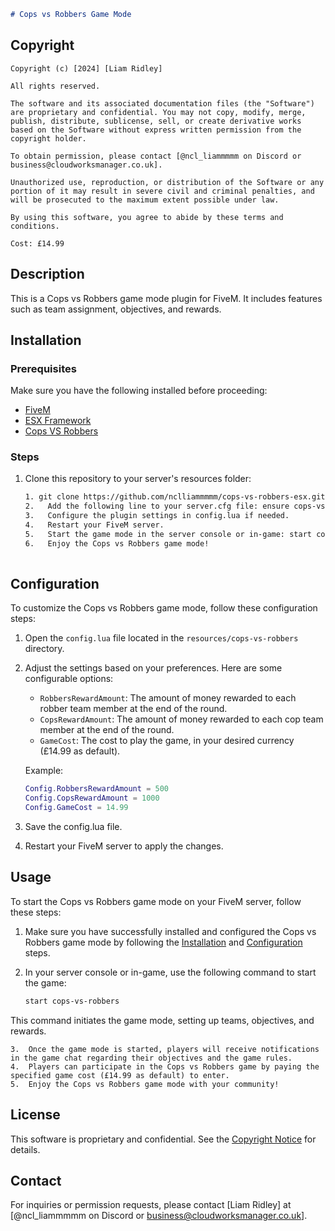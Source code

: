 ```markdown
# Cops vs Robbers Game Mode
```
## Copyright

```plaintext
Copyright (c) [2024] [Liam Ridley]

All rights reserved. 

The software and its associated documentation files (the "Software") are proprietary and confidential. You may not copy, modify, merge, publish, distribute, sublicense, sell, or create derivative works based on the Software without express written permission from the copyright holder.

To obtain permission, please contact [@ncl_liammmmm on Discord or business@cloudworksmanager.co.uk].

Unauthorized use, reproduction, or distribution of the Software or any portion of it may result in severe civil and criminal penalties, and will be prosecuted to the maximum extent possible under law.

By using this software, you agree to abide by these terms and conditions.

Cost: £14.99
```

## Description

This is a Cops vs Robbers game mode plugin for FiveM. It includes features such as team assignment, objectives, and rewards.

## Installation

### Prerequisites

Make sure you have the following installed before proceeding:

- [FiveM](https://fivem.net/)
- [ESX Framework](https://github.com/esx-framework/es_extended)
- [Cops VS Robbers](https://eternal-v.tebex.io/category/custom-fivem-stuff)

### Steps

1. Clone this repository to your server's resources folder:

   ```bash
   1. git clone https://github.com/nclliammmmm/cops-vs-robbers-esx.git
   2.	Add the following line to your server.cfg file: ensure cops-vs-robbers
   3.	Configure the plugin settings in config.lua if needed.
   4.	Restart your FiveM server.
   5.	Start the game mode in the server console or in-game: start cops-vs-robbers
   6.	Enjoy the Cops vs Robbers game mode!
 
## Configuration

To customize the Cops vs Robbers game mode, follow these configuration steps:

1. Open the `config.lua` file located in the `resources/cops-vs-robbers` directory.

2. Adjust the settings based on your preferences. Here are some configurable options:

   - `RobbersRewardAmount`: The amount of money rewarded to each robber team member at the end of the round.
   - `CopsRewardAmount`: The amount of money rewarded to each cop team member at the end of the round.
   - `GameCost`: The cost to play the game, in your desired currency (£14.99 as default).

   Example:

   ```lua
   Config.RobbersRewardAmount = 500
   Config.CopsRewardAmount = 1000
   Config.GameCost = 14.99
   ```
   
3.	Save the config.lua file.
4.	Restart your FiveM server to apply the changes.
   
## Usage

To start the Cops vs Robbers game mode on your FiveM server, follow these steps:

1. Make sure you have successfully installed and configured the Cops vs Robbers game mode by following the [Installation](#installation) and [Configuration](#configuration) steps.

2. In your server console or in-game, use the following command to start the game:

   ```bash
   start cops-vs-robbers

This command initiates the game mode, setting up teams, objectives, and rewards.

	3.	Once the game mode is started, players will receive notifications in the game chat regarding their objectives and the game rules.
	4.	Players can participate in the Cops vs Robbers game by paying the specified game cost (£14.99 as default) to enter.
	5.	Enjoy the Cops vs Robbers game mode with your community!

## License

This software is proprietary and confidential. See the [Copyright Notice](#copyright) for details.

## Contact

For inquiries or permission requests, please contact [Liam Ridley] at [@ncl_liammmmm on Discord or business@cloudworksmanager.co.uk].
